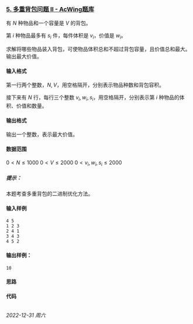 ### [5. 多重背包问题 II - AcWing题库](https://www.acwing.com/problem/content/5/)

有 $N$ 种物品和一个容量是 $V$ 的背包。

第 $i$ 种物品最多有 $s_i$ 件，每件体积是 $v_i$，价值是 $w_i$。

求解将哪些物品装入背包，可使物品体积总和不超过背包容量，且价值总和最大。
输出最大价值。

#### 输入格式

第一行两个整数，$N,V$，用空格隔开，分别表示物品种数和背包容积。

接下来有 $N$ 行，每行三个整数 $v_i,w_i,s_i$，用空格隔开，分别表示第 $i$ 种物品的体积、价值和数量。

#### 输出格式

输出一个整数，表示最大价值。

#### 数据范围

$0<N \leq 1000$
$0<V \leq 2000$
$0<v_i,w_i,s_i \leq 2000$

##### 提示：

本题考查多重背包的二进制优化方法。

#### 输入样例

```
4 5
1 2 3
2 4 1
3 4 3
4 5 2
```

#### 输出样例：

```
10
```

#### 思路



#### 代码

```cpp
```


*2022-12-31 周六*